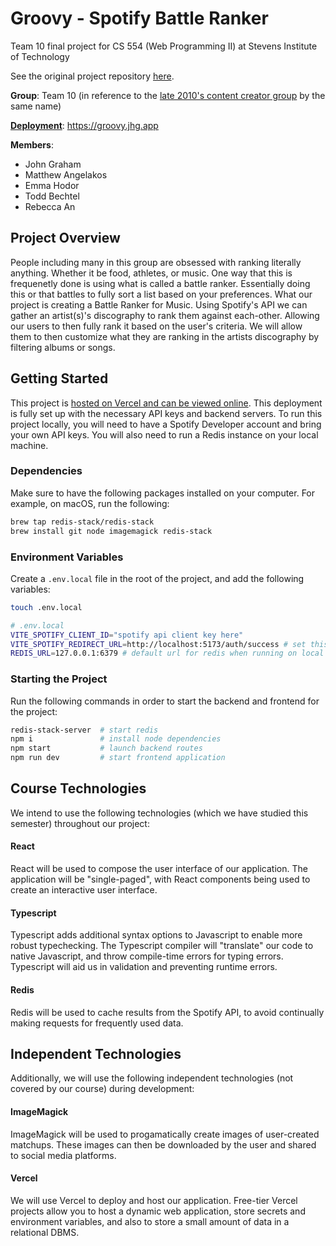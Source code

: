 # Groovy - Spotify Battle Ranker

Team 10 final project for CS 554 (Web Programming II) at Stevens Institute of Technology

See the original project repository [here](https://github.com/jharrisong830/cs554-team10).

**Group**: Team 10 (in reference to the [late 2010's content creator group](https://en.wikipedia.org/wiki/Jake_Paul#2017%E2%80%932019:_Music,_business,_and_Team_10) by the same name)

**[Deployment](https://groovy.jhg.app)**: https://groovy.jhg.app

**Members**:
- John Graham
- Matthew Angelakos
- Emma Hodor
- Todd Bechtel
- Rebecca An 

## Project Overview

People including many in this group are obsessed with ranking literally anything. Whether it be food, athletes, or music. One way that this is frequenetly done is using what is called a battle ranker. Essentially doing this or that battles to fully sort a list based on your preferences. What our project is creating a Battle Ranker for Music. Using Spotify's API we can gather an artist(s)'s discography to rank them against each-other. Allowing our users to then fully rank it based on the user's criteria. We will allow them to then customize what they are ranking in the artists discography by filtering albums or songs.

## Getting Started

This project is [hosted on Vercel and can be viewed online](https://groovy.jhg.app). This deployment is fully set up with the necessary API keys and backend servers. To run this project locally, you will need to have a Spotify Developer account and bring your own API keys. You will also need to run a Redis instance on your local machine.

### Dependencies
Make sure to have the following packages installed on your computer. For example, on macOS, run the following:

```sh
brew tap redis-stack/redis-stack
brew install git node imagemagick redis-stack
```

### Environment Variables
Create a `.env.local` file in the root of the project, and add the following variables:

```sh
touch .env.local

# .env.local
VITE_SPOTIFY_CLIENT_ID="spotify api client key here"
VITE_SPOTIFY_REDIRECT_URL=http://localhost:5173/auth/success # set this on local
REDIS_URL=127.0.0.1:6379 # default url for redis when running on local
```


### Starting the Project
Run the following commands in order to start the backend and frontend for the project:

```sh
redis-stack-server  # start redis
npm i               # install node dependencies
npm start           # launch backend routes
npm run dev         # start frontend application
```


## Course Technologies

We intend to use the following technologies (which we have studied this semester) throughout our project:


#### React

React will be used to compose the user interface of our application. The application will be "single-paged", with React components being used to create an interactive user interface.


#### Typescript

Typescript adds additional syntax options to Javascript to enable more robust typechecking. The Typescript compiler will "translate" our code to native Javascript, and throw compile-time errors for typing errors. Typescript will aid us in validation and preventing runtime errors.


#### Redis

Redis will be used to cache results from the Spotify API, to avoid continually making requests for frequently used data.


## Independent Technologies

Additionally, we will use the following independent technologies (not covered by our course) during development:


#### ImageMagick

ImageMagick will be used to progamatically create images of user-created matchups. These images can then be downloaded by the user and shared to social media platforms.


#### Vercel

We will use Vercel to deploy and host our application. Free-tier Vercel projects allow you to host a dynamic web application, store secrets and environment variables, and also to store a small amount of data in a relational DBMS.
